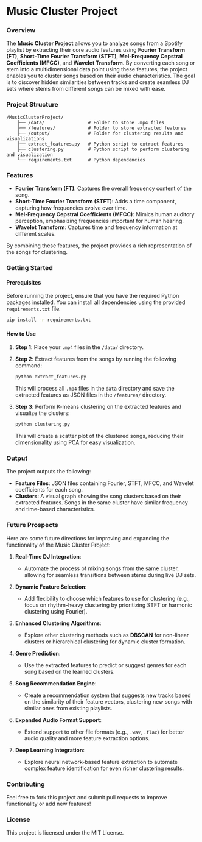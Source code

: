 # Music Cluster Project

### Overview

The **Music Cluster Project** allows you to analyze songs from a Spotify playlist by extracting their core audio features using **Fourier Transform (FT)**, **Short-Time Fourier Transform (STFT)**, **Mel-Frequency Cepstral Coefficients (MFCC)**, and **Wavelet Transform**. By converting each song or stem into a multidimensional data point using these features, the project enables you to cluster songs based on their audio characteristics. The goal is to discover hidden similarities between tracks and create seamless DJ sets where stems from different songs can be mixed with ease.

### Project Structure

```
/MusicClusterProject/
    ├── /data/                # Folder to store .mp4 files
    ├── /features/            # Folder to store extracted features
    ├── /output/              # Folder for clustering results and visualizations
    ├── extract_features.py   # Python script to extract features
    ├── clustering.py         # Python script to perform clustering and visualization
    └── requirements.txt      # Python dependencies
```

### Features

- **Fourier Transform (FT)**: Captures the overall frequency content of the song.
- **Short-Time Fourier Transform (STFT)**: Adds a time component, capturing how frequencies evolve over time.
- **Mel-Frequency Cepstral Coefficients (MFCC)**: Mimics human auditory perception, emphasizing frequencies important for human hearing.
- **Wavelet Transform**: Captures time and frequency information at different scales.

By combining these features, the project provides a rich representation of the songs for clustering.

### Getting Started

#### Prerequisites

Before running the project, ensure that you have the required Python packages installed. You can install all dependencies using the provided `requirements.txt` file.

```bash
pip install -r requirements.txt
```

#### How to Use

1. **Step 1**: Place your `.mp4` files in the `/data/` directory.
   
2. **Step 2**: Extract features from the songs by running the following command:
   ```bash
   python extract_features.py
   ```
   This will process all `.mp4` files in the `data` directory and save the extracted features as JSON files in the `/features/` directory.

3. **Step 3**: Perform K-means clustering on the extracted features and visualize the clusters:
   ```bash
   python clustering.py
   ```
   This will create a scatter plot of the clustered songs, reducing their dimensionality using PCA for easy visualization.

### Output

The project outputs the following:
- **Feature Files**: JSON files containing Fourier, STFT, MFCC, and Wavelet coefficients for each song.
- **Clusters**: A visual graph showing the song clusters based on their extracted features. Songs in the same cluster have similar frequency and time-based characteristics.

### Future Prospects

Here are some future directions for improving and expanding the functionality of the Music Cluster Project:

1. **Real-Time DJ Integration**: 
   - Automate the process of mixing songs from the same cluster, allowing for seamless transitions between stems during live DJ sets.
   
2. **Dynamic Feature Selection**:
   - Add flexibility to choose which features to use for clustering (e.g., focus on rhythm-heavy clustering by prioritizing STFT or harmonic clustering using Fourier).
   
3. **Enhanced Clustering Algorithms**:
   - Explore other clustering methods such as **DBSCAN** for non-linear clusters or hierarchical clustering for dynamic cluster formation.
   
4. **Genre Prediction**:
   - Use the extracted features to predict or suggest genres for each song based on the learned clusters.
   
5. **Song Recommendation Engine**:
   - Create a recommendation system that suggests new tracks based on the similarity of their feature vectors, clustering new songs with similar ones from existing playlists.
   
6. **Expanded Audio Format Support**:
   - Extend support to other file formats (e.g., `.wav`, `.flac`) for better audio quality and more feature extraction options.
   
7. **Deep Learning Integration**:
   - Explore neural network-based feature extraction to automate complex feature identification for even richer clustering results.

### Contributing

Feel free to fork this project and submit pull requests to improve functionality or add new features!

### License

This project is licensed under the MIT License.
